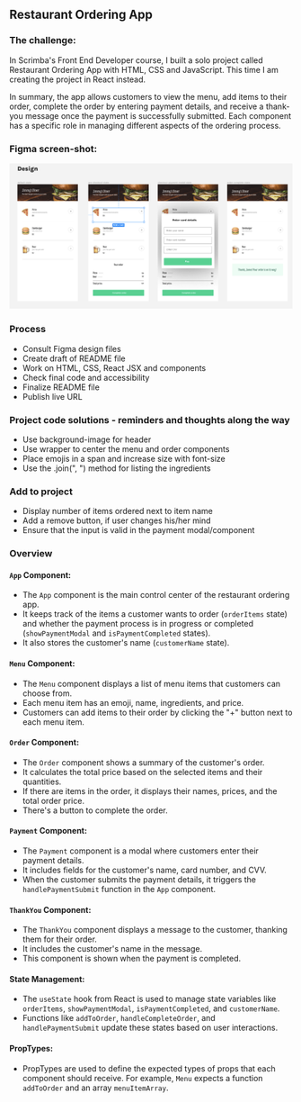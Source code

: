 ## Restaurant Ordering App

### The challenge:

In Scrimba's Front End Developer course, I built a solo project called Restaurant Ordering App with HTML, CSS and JavaScript. This time I am creating the project in React instead.

In summary, the app allows customers to view the menu, add items to their order, complete the order by entering payment details, and receive a thank-you message once the payment is successfully submitted. Each component has a specific role in managing different aspects of the ordering process.

### Figma screen-shot:

![screenshot](public/assets/figma-screenshot.png)

### Process

- Consult Figma design files
- Create draft of README file
- Work on HTML, CSS, React JSX and components
- Check final code and accessibility
- Finalize README file
- Publish live URL

### Project code solutions - reminders and thoughts along the way

- Use background-image for header
- Use wrapper to center the menu and order components
- Place emojis in a span and increase size with font-size
- Use the .join(", ") method for listing the ingredients

### Add to project

- Display number of items ordered next to item name
- Add a remove button, if user changes his/her mind
- Ensure that the input is valid in the payment modal/component

### Overview

#### `App` Component:

- The `App` component is the main control center of the restaurant ordering app.
- It keeps track of the items a customer wants to order (`orderItems` state) and whether the payment process is in progress or completed (`showPaymentModal` and `isPaymentCompleted` states).
- It also stores the customer's name (`customerName` state).

#### `Menu` Component:

- The `Menu` component displays a list of menu items that customers can choose from.
- Each menu item has an emoji, name, ingredients, and price.
- Customers can add items to their order by clicking the "+" button next to each menu item.

#### `Order` Component:

- The `Order` component shows a summary of the customer's order.
- It calculates the total price based on the selected items and their quantities.
- If there are items in the order, it displays their names, prices, and the total order price.
- There's a button to complete the order.

#### `Payment` Component:

- The `Payment` component is a modal where customers enter their payment details.
- It includes fields for the customer's name, card number, and CVV.
- When the customer submits the payment details, it triggers the `handlePaymentSubmit` function in the `App` component.

#### `ThankYou` Component:

- The `ThankYou` component displays a message to the customer, thanking them for their order.
- It includes the customer's name in the message.
- This component is shown when the payment is completed.

#### State Management:

- The `useState` hook from React is used to manage state variables like `orderItems`, `showPaymentModal`, `isPaymentCompleted`, and `customerName`.
- Functions like `addToOrder`, `handleCompleteOrder`, and `handlePaymentSubmit` update these states based on user interactions.

#### PropTypes:

- PropTypes are used to define the expected types of props that each component should receive. For example, `Menu` expects a function `addToOrder` and an array `menuItemArray`.
